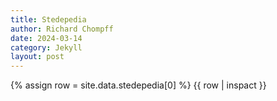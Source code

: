 ```yaml
---
title: Stedepedia
author: Richard Chompff
date: 2024-03-14
category: Jekyll
layout: post
---
```

{% assign row = site.data.stedepedia[0] %}
{{ row | inspact }}